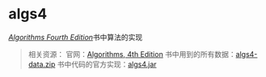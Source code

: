 # algs4
[*Algorithms Fourth Edition*][1]书中算法的实现

> 相关资源：
> 官网：[Algorithms, 4th Edition][2]
> 书中用到的所有数据：[algs4-data.zip][3]
> 书中代码的官方实现：[algs4.jar][4]

[1]:https://book.douban.com/subject/19952400/
[2]:https://algs4.cs.princeton.edu/home/
[3]:http://docs.littlegreenmouse.cn/algs4/algs4-data.zip
[4]:http://docs.littlegreenmouse.cn/algs4/algs4.jar
